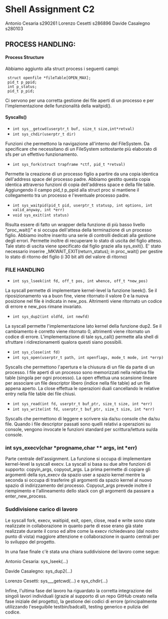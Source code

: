 
# Shell Assignment C2 
Antonio Cesaria s290261 Lorenzo Cesetti s286896 Davide Casalegno s280103

## PROCESS HANDLING:
#### Process Structure

Abbiamo aggiunto alla struct process i seguenti campi:

     struct openfile *fileTable[OPEN_MAX];
     pid_t p_ppid; 
     int p_status;   
     pid_t p_pid;  
Ci servono per una corretta gestione dei file aperti di un processo e per l'implementazione delle funzionalità della waitpid().


#### Syscalls()

- ```int sys__getcwd(userptr_t buf, size_t size,int*retval)```
- ```int sys_chdir(userptr_t dir)```

Funzioni che permettono la navigazione all'interno del FileSystem. Da specificare che necessitano di un FileSystem sottostante più elaborato di sfs per un effettivo funzionamento.


- ```int sys_fork(struct trapframe *ctf, pid_t *retval)```
 
Permette la creazione di un processo figlio a partire da una copia identica dell'address space del processo padre. Abbiamo gestito questa copia identica attraverso funzioni  di copia dell'address space e della file table.
Aggiungendo il campo pid_t p_ppid alla struct proc si mantiene il collegamento tra un processo e l'eventuale processo padre.


- ```int sys_waitpid(pid_t pid, userptr_t statusp, int options, int valid_anyway, int *err)```
- ```void sys_exit(int status)```

Risulta essere di fatto un wrapper della funzione di più basso livello "proc_wait()"  e si occupa dell'attesa della terminazione di  un processo figlio. Abbiamo inoltre inserito una serie di controlli dedicati alla gestione degli errori. Permette inoltre di  recuperare lo stato di uscita del figlio atteso. Tale stato di uscita viene specificato dal figlio grazie alla sys_exit(). E' stato necessario inserire _MKWAIT_EXIT(return_status); in proc_wait() per gestire lo stato di ritorno del figlio (i 30 bit alti del valore di ritorno)



### FILE HANDLING
 
- ```int sys_lseek(int fd, off_t pos, int whence, off_t *new_pos)```

La syscall permette di implementare kernel-level la funzione lseek(). Se il riposizionamento va a buon fine, viene ritornato il valore 0 e la nuova posizione nel file è indicata in new_pos. Altrimenti viene ritornato un codice di errore e new_pos rimane invariato.


- ```int sys_dup2(int oldfd, int newfd)```

La syscall permette l'implementazione lato kernel della funzione dup2. Se il cambiamento è corretto  viene ritornato 0, altrimenti viene ritornato un codice di errore. L'implementazione di tale sys_call() permette alla shell di sfruttare i ridirezionamenti qualora questi siano possibili.


- ```int sys_close(int fd)```
- ```int sys_open(userptr_t path, int openflags, mode_t mode, int *errp)```
 
 Syscalls che permettono l'apertura e la chiusura di un file da parte di un processo. I file aperti di un processo 
 sono memorizzati nella relativa file table (singola per ogni processo). La open effettua una scansione lineare per associare un file descriptor libero (indice nella file table)  ad un file appena aperto. La close effettua le operazioni duali cancellando le relative entry nella file table dei file chiusi. 

- ```int sys_read(int fd, userptr_t buf_ptr, size_t size, int *err)```
- ```int sys_write(int fd, userptr_t buf_ptr, size_t size, int *err)```

Syscalls che permettono di leggere e scrivere sia da/su console che da/su file. Quando i file descriptor passati sono quelli relativi a operazioni su console, vengono invocate le funzioni standard per scrittura/lettura su/da console.


### int sys_execv(char *progname,char ** args, int *err)

Parte centrale dell'assignment. La funzione si occupa di implementare kernel-level la syscall execv.
La syscall si basa su due altre funzioni di supporto: copyin_args, copyout_args. La prima permette di copiare gli argomenti della sys_execv da spazio user a spazio kernel mentre la seconda si occupa di trasferire gli argomenti da spazio kernel al nuovo spazio di indirizzamento del processo. 
Copyout_args prevede inoltre il riempimento e l'allineamento dello stack con gli argomenti da passare a enter_new_process. 


### Suddivisione carico di lavoro
Le syscall fork, execv, waitipid, exit, open, close, read e write sono state realizzate in collaborazione in quanto parte di esse erano già state realizzate durante il corso ed altre come la execv richiedevano (dal nostro punto di vista) maggiore attenzione e collaborazione in quanto centrali per lo sviluppo del progetto.

In una fase finale c'è stata una chiara suddivisione del lavoro come segue:

Antonio Cesaria: sys_lseek(...)

Davide Casalegno: sys_dup2(...)

Lorenzo Cesetti: sys___getcwd(...) e sys_chdir(...)

Infine, l'ultima fase del lavoro ha riguardato la corretta integrazione dei singoli lavori individuali (grazie al supporto di un repo GitHub creato nella fase iniziale del progetto), la gestione dei codici di errore (principalmente utilizzando l'eseguibile testbin/badcall), testing generico e pulizia del codice.
